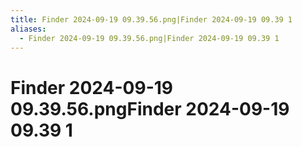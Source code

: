 ```yaml
---
title: Finder 2024-09-19 09.39.56.png|Finder 2024-09-19 09.39 1
aliases:
  - Finder 2024-09-19 09.39.56.png|Finder 2024-09-19 09.39 1
---
```

# Finder 2024-09-19 09.39.56.pngFinder 2024-09-19 09.39 1
